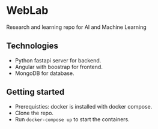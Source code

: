 # WebLab
Research and learning repo for AI and Machine Learning

## Technologies

- Python fastapi server for backend.
- Angular with boostrap for frontend.
- MongoDB for database.

## Getting started
- Prerequisties: docker is installed with docker compose.
- Clone the repo.
- Run `docker-compose up` to start the containers.